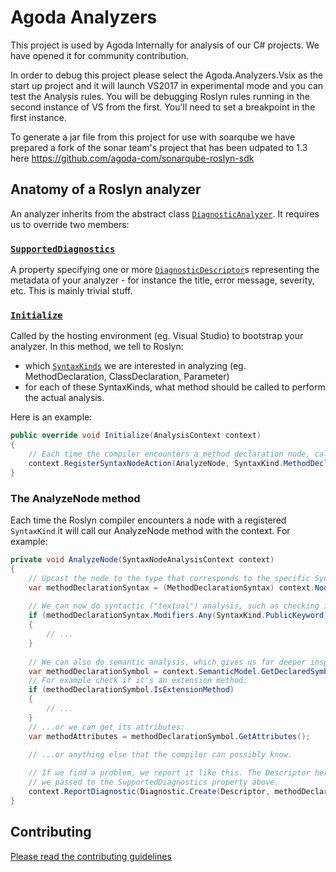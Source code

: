 # Agoda Analyzers

This project is used by Agoda Internally for analysis of our C# projects. We have opened it for community contribution.

In order to debug this project please select the Agoda.Analyzers.Vsix as the start up project and it will launch VS2017 in experimental mode and you can test the Analysis rules. You will be debugging Roslyn rules running in the second instance of VS from the first. You'll need to set a breakpoint in the first instance.

To generate a jar file from this project for use with soarqube we have prepared a fork of the sonar team's project that has been udpated to 1.3 here https://github.com/agoda-com/sonarqube-roslyn-sdk

## Anatomy of a Roslyn analyzer

An analyzer inherits from the abstract class [`DiagnosticAnalyzer`](https://docs.microsoft.com/en-us/dotnet/api/microsoft.codeanalysis.diagnostics.diagnosticanalyzer?view=roslyn-dotnet). It requires us to override two members:

### [`SupportedDiagnostics`](https://docs.microsoft.com/en-us/dotnet/api/microsoft.codeanalysis.diagnostics.diagnosticanalyzer.supporteddiagnostics?view=roslyn-dotnet)

A property specifying one or more [`DiagnosticDescriptor`](https://docs.microsoft.com/en-us/dotnet/api/microsoft.codeanalysis.diagnosticdescriptor?view=roslyn-dotnet)s  representing the metadata of your analyzer - for instance the title, error message, severity, etc. This is mainly trivial stuff.

### [`Initialize`](https://docs.microsoft.com/en-us/dotnet/api/microsoft.codeanalysis.diagnostics.diagnosticanalyzer.initialize?view=roslyn-dotnet)

Called by the hosting environment (eg. Visual Studio) to bootstrap your analyzer. In this method, we tell to Roslyn:
- which [`SyntaxKinds`](https://docs.microsoft.com/en-us/dotnet/api/microsoft.codeanalysis.csharp.syntaxkind?view=roslyn-dotnet) we are interested in analyzing (eg. MethodDeclaration, ClassDeclaration, Parameter)
- for each of these SyntaxKinds, what method should be called to perform the actual analysis.

Here is an example:

```c#
public override void Initialize(AnalysisContext context)
{
    // Each time the compiler encounters a method declaration node, call the AnalyzeNode method. 
    context.RegisterSyntaxNodeAction(AnalyzeNode, SyntaxKind.MethodDeclaration);
}
```

### The AnalyzeNode method

Each time the Roslyn compiler encounters a node with a registered `SyntaxKind` it will call our AnalyzeNode method with the context. For example:

```c#
private void AnalyzeNode(SyntaxNodeAnalysisContext context)
{
    // Upcast the node to the type that corresponds to the specific SyntaxKind we registered: 
    var methodDeclarationSyntax = (MethodDeclarationSyntax) context.Node;
    
    // We can now do syntactic ("textual") analysis, such as checking if the method has a public modifier:
    if (methodDeclarationSyntax.Modifiers.Any(SyntaxKind.PublicKeyword))
    {
        // ...
    }
    
    // We can also do semantic analysis, which gives us far deeper inspection opportunities than just looking at the syntax.
    var methodDeclarationSymbol = context.SemanticModel.GetDeclaredSymbol(methodDeclarationSyntax);
    // For example check if it's an extension method: 
    if (methodDeclarationSymbol.IsExtensionMethod)
    {
        // ...
    }
    // ...or we can get its attributes:
    var methodAttributes = methodDeclarationSymbol.GetAttributes();
    
    // ...or anything else that the compiler can possibly know.

    // If we find a problem, we report it like this. The Descriptor here refers to one of the descriptors
    // we passed to the SupportedDiagnostics property above.
    context.ReportDiagnostic(Diagnostic.Create(Descriptor, methodDeclaration.GetLocation()));
}
```

## Contributing

[Please read the contributing guidelines](CONTRIBUTING.md)
